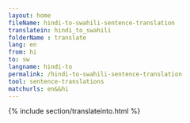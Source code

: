 ```yaml
---
layout: home
fileName: hindi-to-swahili-sentence-translation
translatein: hindi_to_swahili
folderName : translate
lang: en
from: hi
to: sw
langname: hindi-to
permalink: /hindi-to-swahili-sentence-translation
tool: sentence-translations
matchurls: en&&hi
---
```

{% include section/translateinto.html %}
